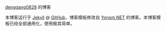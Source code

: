 [denggang0828](http://denggang0828.github.com) 的博客

本博客运行于 [Jekyll](http://jekyllrb.com) @ [GitHub](http://github.com/denggang0828/denggang0828.github.com)，博客模板修改自 [Yonsm.NET](http://www.yonsm.net/) 的博客。本博客模板已经全部通用化，使用极其简单。

